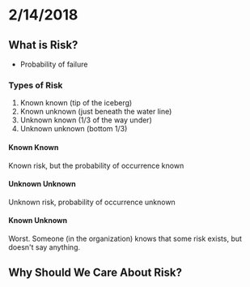 # 2/14/2018

## What is Risk?

- Probability of failure

### Types of Risk

1. Known known (tip of the iceberg)
2. Known unknown (just beneath the water line)
3. Unknown known (1/3 of the way under)
4. Unknown unknown (bottom 1/3)

#### Known Known

Known risk, but the probability of occurrence known

#### Unknown Unknown

Unknown risk, probability of occurrence unknown

#### Known Unknown

Worst. Someone (in the organization) knows that some risk exists, but doesn't
say anything.

## Why Should We Care About Risk?


